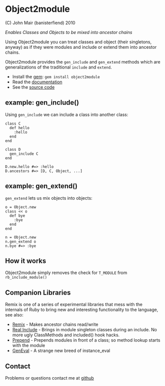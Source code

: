 Object2module
=============

(C) John Mair (banisterfiend) 2010

_Enables Classes and Objects to be mixed into ancestor chains_

Using Object2module you can treat classes and object (their singletons, anyway) as if they were modules and include or extend them into ancestor chains.

Object2module provides the `gen_include` and `gen_extend` methods which are generalizations of the traditional `include` and `extend`.

* Install the [gem](https://rubygems.org/gems/object2module): `gem install object2module`
* Read the [documentation](http://rdoc.info/github/banister/object2module/master/file/README.markdown)
* See the [source code](http://github.com/banister/object2module)

example: gen_include()
--------------------------

Using `gen_include` we can include a class into another class:


    class C
      def hello
        :hello
      end
    end

    class D
      gen_include C
    end

    D.new.hello #=> :hello
    D.ancestors #=> [D, C, Object, ...]
    
example: gen_extend()
--------------------

`gen_extend` lets us mix objects into objects:

    o = Object.new
    class << o
      def bye
        :bye
      end
    end

    n = Object.new
    n.gen_extend o
    n.bye #=> :bye
    
How it works
--------------

Object2module simply removes the check for `T_MODULE` from `rb_include_module()`

Companion Libraries
--------------------

Remix is one of a series of experimental libraries that mess with
the internals of Ruby to bring new and interesting functionality to
the language, see also:

* [Remix](http://github.com/banister/remix) - Makes ancestor chains read/write
* [Real Include](http://github.com/banister/real_include) - Brings in
  module singleton classes during an include. No more ugly ClassMethods and included() hook hacks.
* [Prepend](http://github.com/banister/prepend) - Prepends modules in front of a class; so method lookup starts with the module
* [GenEval](http://github.com/banister/gen_eval) - A strange new breed of instance_eval

Contact
-------

Problems or questions contact me at [github](http://github.com/banister)



